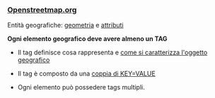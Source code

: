 ---
---
### <a href="https://www.openstreetmap.org/#map=12/45.0700/7.6647" target="_blank">Openstreetmap.org</a>

Entità geografiche:
<a href="https://wiki.openstreetmap.org/wiki/Elements" target="_blank">geometria</a> e <a href="https://wiki.openstreetmap.org/wiki/Elements" target="_blank">attributi</a>

**Ogni elemento geografico deve avere almeno un TAG**

- Il tag definisce cosa rappresenta e <a href="https://wiki.openstreetmap.org/wiki/Map_features" target="_blank">come si caratterizza l'oggetto geografico</a>

- Il tag è composto da una <a href="https://taginfo.openstreetmap.org" target="_blank">coppia di KEY=VALUE</a>

- Ogni elemento può possedere tags multipli.

